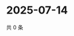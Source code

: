 # 2025-07-14

共 0 条

<!-- BEGIN ZHIHUQUESTIONS -->
<!-- 最后更新时间 Mon Jul 14 2025 15:16:28 GMT+0800 (China Standard Time) -->

<!-- END ZHIHUQUESTIONS -->
